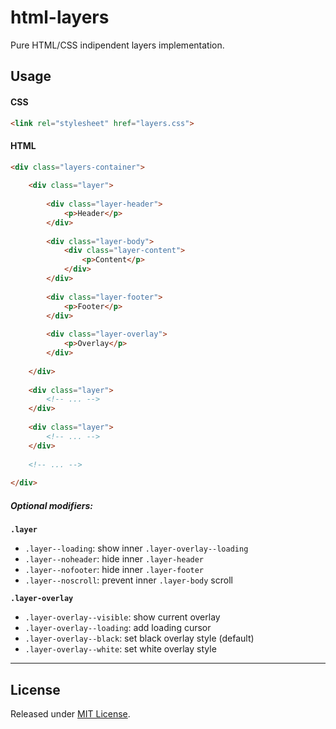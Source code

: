# html-layers
Pure HTML/CSS indipendent layers implementation.

## Usage

#### CSS
```html
<link rel="stylesheet" href="layers.css">
```

#### HTML
```html
<div class="layers-container">
    
    <div class="layer">
        
        <div class="layer-header">
            <p>Header</p>
        </div>
        
        <div class="layer-body">
            <div class="layer-content">
                <p>Content</p>
            </div>
        </div>
        
        <div class="layer-footer">
            <p>Footer</p>
        </div>
        
        <div class="layer-overlay">
            <p>Overlay</p>
        </div>
        
    </div>
  
    <div class="layer">
        <!-- ... -->
    </div>
    
    <div class="layer">
        <!-- ... -->
    </div>
    
    <!-- ... -->
  
</div>
```

##### Optional modifiers:

**`.layer`**
- `.layer--loading`: show inner `.layer-overlay--loading`
- `.layer--noheader`: hide inner `.layer-header`
- `.layer--nofooter`: hide inner `.layer-footer`
- `.layer--noscroll`: prevent inner `.layer-body` scroll

**`.layer-overlay`**
- `.layer-overlay--visible`: show current overlay
- `.layer-overlay--loading`: add loading cursor
- `.layer-overlay--black`: set black overlay style (default)
- `.layer-overlay--white`: set white overlay style

---

## License
Released under [MIT License](LICENSE.txt).
